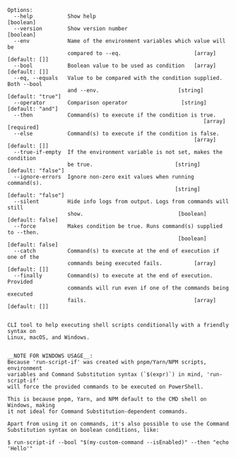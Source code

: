 <!--
   Licensed to the Apache Software Foundation (ASF) under one
   or more contributor license agreements.  See the NOTICE file
   distributed with this work for additional information
   regarding copyright ownership.  The ASF licenses this file
   to you under the Apache License, Version 2.0 (the
   "License"); you may not use this file except in compliance
   with the License.  You may obtain a copy of the License at
     http://www.apache.org/licenses/LICENSE-2.0
   Unless required by applicable law or agreed to in writing,
   software distributed under the License is distributed on an
   "AS IS" BASIS, WITHOUT WARRANTIES OR CONDITIONS OF ANY
   KIND, either express or implied.  See the License for the
   specific language governing permissions and limitations
   under the License.
-->

```
Options:
  --help           Show help                                           [boolean]
  --version        Show version number                                 [boolean]
  --env            Name of the environment variables which value will be
                   compared to --eq.                       [array] [default: []]
  --bool           Boolean value to be used as condition   [array] [default: []]
  --eq, --equals   Value to be compared with the condition supplied. Both --bool
                   and --env.                         [string] [default: "true"]
  --operator       Comparison operator                 [string] [default: "and"]
  --then           Command(s) to execute if the condition is true.
                                                              [array] [required]
  --else           Command(s) to execute if the condition is false.
                                                           [array] [default: []]
  --true-if-empty  If the environment variable is not set, makes the condition
                   be true.                          [string] [default: "false"]
  --ignore-errors  Ignore non-zero exit values when running command(s).
                                                     [string] [default: "false"]
  --silent         Hide info logs from output. Logs from commands will still
                   show.                              [boolean] [default: false]
  --force          Makes condition be true. Runs command(s) supplied to --then.
                                                      [boolean] [default: false]
  --catch          Command(s) to execute at the end of execution if one of the
                   commands being executed fails.          [array] [default: []]
  --finally        Command(s) to execute at the end of execution. Provided
                   commands will run even if one of the commands being executed
                   fails.                                  [array] [default: []]


CLI tool to help executing shell scripts conditionally with a friendly syntax on
Linux, macOS, and Windows.


__NOTE FOR WINDOWS USAGE__:
Because 'run-script-if' was created with pnpm/Yarn/NPM scripts, environment
variables and Command Substitution syntax (`$(expr)`) in mind, 'run-script-if'
will force the provided commands to be executed on PowerShell.

This is because pnpm, Yarn, and NPM default to the CMD shell on Windows, making
it not ideal for Command Substitution-dependent commands.

Apart from using it on commands, it's also possible to use the Command
Substitution syntax on boolean conditions, like:

$ run-script-if --bool "$(my-custom-command --isEnabled)" --then "echo 'Hello'"
```
